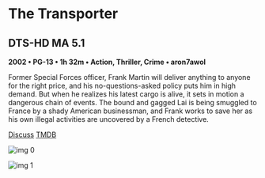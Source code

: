 # The Transporter

## DTS-HD MA 5.1

**2002 • PG-13 • 1h 32m • Action, Thriller, Crime • aron7awol**

Former Special Forces officer, Frank Martin will deliver anything to anyone for the right price, and his no-questions-asked policy puts him in high demand. But when he realizes his latest cargo is alive, it sets in motion a dangerous chain of events. The bound and gagged Lai is being smuggled to France by a shady American businessman, and Frank works to save her as his own illegal activities are uncovered by a French detective.

[Discuss](https://www.avsforum.com/threads/bass-eq-for-filtered-movies.2995212/post-58327380)  [TMDB](4108)

![img 0](https://i.imgur.com/GnuLbKf.jpg)

![img 1](https://i.imgur.com/jr0sIad.png)

